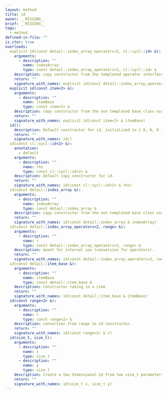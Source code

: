 ```yaml
---
layout: method
title: id
owner: __MISSING__
brief: __MISSING__
tags:
  - method
defined-in-file: ""
is_ctor: true
overloads:
  explicit id(const detail::index_array_operators<2, cl::sycl::id> &):
    arguments:
      - description: ""
        name: indexArray
        type: const detail::index_array_operators<2, cl::sycl::id> &
    description: copy constructor from the templated operator interface class used internally to the public templated class.
    return: ""
    signature_with_names: explicit id(const detail::index_array_operators<2, cl::sycl::id> & indexArray)
  explicit id(const item<2> &):
    arguments:
      - description: ""
        name: itemBase
        type: const item<2> &
    description: copy constructor from the non templated base class used internally to the public templated class.
    return: ""
    signature_with_names: explicit id(const item<2> & itemBase)
  id():
    description: Default constructor for id, initialized to { 0, 0, 0 }
    return: ""
    signature_with_names: id()
  id(const cl::sycl::id<2> &):
    annotation:
      - default
    arguments:
      - description: ""
        name: rhs
        type: const cl::sycl::id<2> &
    description: Default copy constructor for id.
    return: ""
    signature_with_names: id(const cl::sycl::id<2> & rhs)
  id(const detail::index_array &):
    arguments:
      - description: ""
        name: indexArray
        type: const detail::index_array &
    description: copy constructor from the non templated base class used internally to the public templated class.
    return: ""
    signature_with_names: id(const detail::index_array & indexArray)
  id(const detail::index_array_operators<2, range> &):
    arguments:
      - description: ""
        name: r
        type: const detail::index_array_operators<2, range> &
    description: meant for internal use (conversion for operators).
    return: ""
    signature_with_names: id(const detail::index_array_operators<2, range> & r)
  id(const detail::item_base &):
    arguments:
      - description: ""
        name: itemBase
        type: const detail::item_base &
    description: Constructor taking in a item
    return: ""
    signature_with_names: id(const detail::item_base & itemBase)
  id(const range<2> &):
    arguments:
      - description: ""
        name: r
        type: const range<2> &
    description: conversion from range to id constructor.
    return: ""
    signature_with_names: id(const range<2> & r)
  id(size_t, size_t):
    arguments:
      - description: ""
        name: x
        type: size_t
      - description: ""
        name: y
        type: size_t
    description: Create a two dimensional id from two size_t parameters.
    return: ""
    signature_with_names: id(size_t x, size_t y)
---
```


